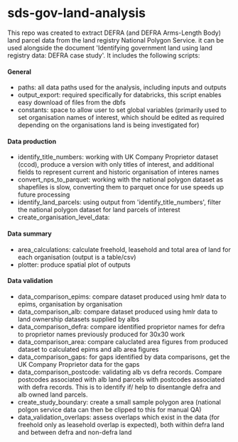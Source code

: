 # sds-gov-land-analysis
This repo was created to extract DEFRA (and DEFRA Arms-Length Body) land parcel data from the land registry National Polygon Service. it can be used alongside the document 'Identifying government land using land registry data: DEFRA case study'.
It includes the following scripts:
#### General
- paths: all data paths used for the analysis, including inputs and outputs
- output_export: required specifically for databricks, this script enables easy download of files from the dbfs
- constants: space to allow user to set global variables (primarily used to set organisation names of interest, which should be edited as required depending on the organisations land is being investigated for)
#### Data production
- identify_title_numbers: working with UK Company Proprietor dataset (ccod), produce a version with only titles of interest, and additional fields to represent current and historic organisation of interes names
- convert_nps_to_parquet: working with the national polygon dataset as shapefiles is slow, converting them to parquet once for use speeds up future processing
- identify_land_parcels: using output from 'identify_title_numbers', filter the national polygon dataset for land parcels of interest
- create_organisation_level_data:
#### Data summary
- area_calculations: calculate freehold, leasehold and total area of land for each organisation (output is a table/csv)
- plotter: produce spatial plot of outputs
#### Data validation
- data_comparison_epims: compare dataset produced using hmlr data to epims, organisation by organisation
- data_comparison_alb: compare dataset produced using hmlr data to land ownership datasets supplied by albs
- data_comparison_defra: compare identified proprietor names for defra to proprietor names previously produced for 30x30 work
- data_comparison_area: compare caluclated area figures from produced dataset to calculated epims and alb area figures
- data_comparison_gaps: for gaps identified by data comparisons, get the UK Company Proprietor data for the gaps
- data_comparison_postcode: validating alb vs defra records. Compare postcodes associated with alb land parcels with postcodes associated with defra records. This is to identify if/ help to disentangle defra and alb owned land parcels.
- create_study_boundary: create a small sample polygon area (national polgon service data can then be clipped to this for manual QA)
- data_validation_overlaps: assess overlaps which exist in the data (for freehold only as leasehold overlap is expected), both within defra land and between defra and non-defra land
